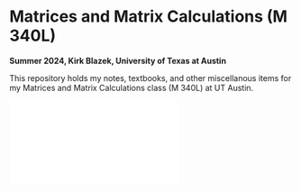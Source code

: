 # Matrices and Matrix Calculations (M 340L)
**Summer 2024, Kirk Blazek, University of Texas at Austin**

This repository holds my notes, textbooks, and other miscellanous items for my Matrices and Matrix Calculations class (M 340L) at UT Austin.

<embed src="M340L.syllabus.pdf" type="application/pdf">
